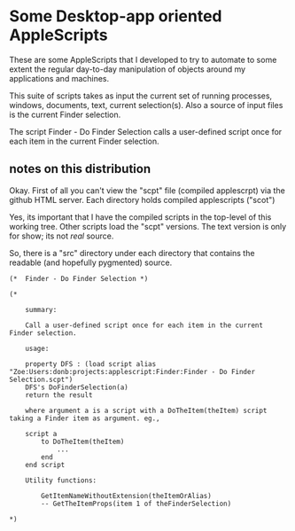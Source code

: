 Some Desktop-app oriented AppleScripts
==========================================

These are some AppleScripts that I developed to try to automate to some extent
the regular day-to-day manipulation of objects around my applications and machines.

This suite of scripts takes as input the current set of running processes, windows, documents, text, current selection(s).  Also a source of input files is the current Finder selection.
 
The script Finder - Do Finder Selection calls a user-defined script once for each item in the current Finder selection.

notes on this distribution
--------------------------
 
Okay.  First of all you can't view the "scpt" file (compiled applescrpt) via the github HTML server.  Each directory holds compiled applescripts ("scot") 

Yes, its important that I have the compiled scripts in the top-level of this working tree.  Other scripts load the "scpt" versions.  The text version is only for show; its not *real* source.

So, there is a "src" directory under each directory that contains the readable (and hopefully pygmented) source.


	(*	Finder - Do Finder Selection *)
	
	(*
	
		summary:
	
		Call a user-defined script once for each item in the current Finder selection.
		
		usage:
		
		property DFS : (load script alias "Zoe:Users:donb:projects:applescript:Finder:Finder - Do Finder Selection.scpt")
		DFS's DoFinderSelection(a)
		return the result
		
		where argument a is a script with a DoTheItem(theItem) script taking a Finder item as argument. eg.,
	
		script a
			to DoTheItem(theItem)
				...
			end
		end script
	
		Utility functions:
		
			GetItemNameWithoutExtension(theItemOrAlias)	 
			-- GetTheItemProps(item 1 of theFinderSelection)
		
	*)
	